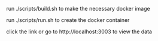 run ./scripts/build.sh to make the necessary docker image

run ./scripts/run.sh to create the docker container

click the link or go to http://localhost:3003 to view the data